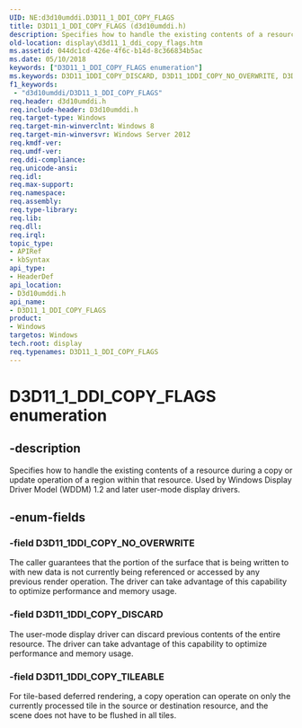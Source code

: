 ```yaml
---
UID: NE:d3d10umddi.D3D11_1_DDI_COPY_FLAGS
title: D3D11_1_DDI_COPY_FLAGS (d3d10umddi.h)
description: Specifies how to handle the existing contents of a resource during a copy or update operation of a region within that resource. Used by Windows Display Driver Model (WDDM) 1.2 and later user-mode display drivers.
old-location: display\d3d11_1_ddi_copy_flags.htm
ms.assetid: 044dc1cd-426e-4f6c-b14d-8c366834b5ac
ms.date: 05/10/2018
keywords: ["D3D11_1_DDI_COPY_FLAGS enumeration"]
ms.keywords: D3D11_1DDI_COPY_DISCARD, D3D11_1DDI_COPY_NO_OVERWRITE, D3D11_1DDI_COPY_TILEABLE, D3D11_1_DDI_COPY_FLAGS, D3D11_1_DDI_COPY_FLAGS enumeration [Display Devices], d3d10umddi/D3D11_1DDI_COPY_DISCARD, d3d10umddi/D3D11_1DDI_COPY_NO_OVERWRITE, d3d10umddi/D3D11_1DDI_COPY_TILEABLE, d3d10umddi/D3D11_1_DDI_COPY_FLAGS, display.d3d11_1_ddi_copy_flags
f1_keywords:
 - "d3d10umddi/D3D11_1_DDI_COPY_FLAGS"
req.header: d3d10umddi.h
req.include-header: D3d10umddi.h
req.target-type: Windows
req.target-min-winverclnt: Windows 8
req.target-min-winversvr: Windows Server 2012
req.kmdf-ver: 
req.umdf-ver: 
req.ddi-compliance: 
req.unicode-ansi: 
req.idl: 
req.max-support: 
req.namespace: 
req.assembly: 
req.type-library: 
req.lib: 
req.dll: 
req.irql: 
topic_type:
- APIRef
- kbSyntax
api_type:
- HeaderDef
api_location:
- D3d10umddi.h
api_name:
- D3D11_1_DDI_COPY_FLAGS
product:
- Windows
targetos: Windows
tech.root: display
req.typenames: D3D11_1_DDI_COPY_FLAGS
---
```


# D3D11_1_DDI_COPY_FLAGS enumeration


## -description


Specifies how to handle the existing contents of a resource during a copy or update operation of a region within that resource. Used by Windows Display Driver Model (WDDM) 1.2 and later user-mode display drivers.


## -enum-fields




### -field D3D11_1DDI_COPY_NO_OVERWRITE

The caller guarantees that the portion of the surface that is being written to with new data is not currently being referenced or accessed by any previous render operation. The driver can take advantage of this capability to optimize performance and memory usage.


### -field D3D11_1DDI_COPY_DISCARD

The user-mode display driver can discard previous contents of the entire resource. The driver can take advantage of this capability to optimize performance and memory usage.


### -field D3D11_1DDI_COPY_TILEABLE

For tile-based deferred rendering, a copy operation can operate on only the currently processed tile in the source or destination resource, and the scene does not have to be flushed in all tiles.


